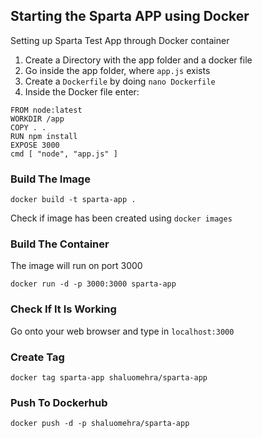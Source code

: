 ## Starting the Sparta APP using Docker

Setting up Sparta Test App through Docker container 

1. Create a Directory with the app folder and a docker file
2. Go inside the app folder, where `app.js` exists
3. Create a `Dockerfile` by doing `nano Dockerfile`
3. Inside the Docker file enter:

```
FROM node:latest
WORKDIR /app
COPY . .
RUN npm install
EXPOSE 3000
cmd [ "node", "app.js" ]
```

### Build The Image

`docker build -t sparta-app .`

Check if image has been created using `docker images`

### Build The Container

The image will run on port 3000

`docker run -d -p 3000:3000 sparta-app`

### Check If It Is Working

Go onto your web browser and type in `localhost:3000`

### Create Tag 

`docker tag sparta-app shaluomehra/sparta-app`

### Push To Dockerhub

`docker push -d -p shaluomehra/sparta-app`
























